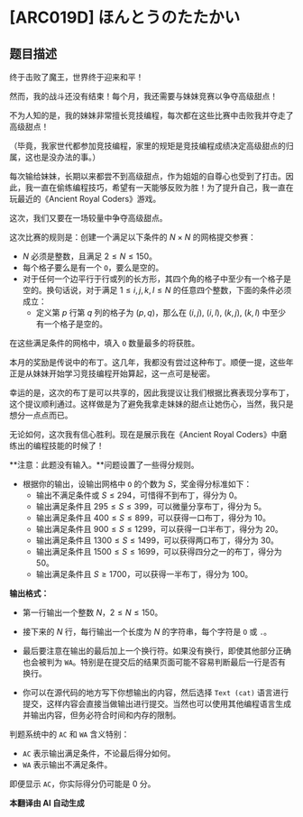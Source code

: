 # [ARC019D] ほんとうのたたかい

## 题目描述

终于击败了魔王，世界终于迎来和平！

然而，我的战斗还没有结束！每个月，我还需要与妹妹竞赛以争夺高级甜点！

不为人知的是，我的妹妹非常擅长竞技编程，每次都在这些比赛中击败我并夺走了高级甜点！

（毕竟，我家世代都参加竞技编程，家里的规矩是竞技编程成绩决定高级甜点的归属，这也是没办法的事。）

每次输给妹妹，长期以来都尝不到高级甜点，作为姐姐的自尊心也受到了打击。因此，我一直在偷练编程技巧，希望有一天能够反败为胜！为了提升自己，我一直在玩最近的《Ancient Royal Coders》游戏。

这次，我们又要在一场较量中争夺高级甜点。

这次比赛的规则是：创建一个满足以下条件的 $N \times N$ 的网格提交参赛：

- $N$ 必须是整数，且满足 $2 \le N \le 150$。
- 每个格子要么是有一个 `O`，要么是空的。
- 对于任何一个边平行于行或列的长方形，其四个角的格子中至少有一个格子是空的。换句话说，对于满足 $1 \le i, j, k, l \le N$ 的任意四个整数，下面的条件必须成立：
  - 定义第 $p$ 行第 $q$ 列的格子为 $(p, q)$，那么在 $(i, j)$, $(i, l)$, $(k, j)$, $(k, l)$ 中至少有一个格子是空的。

在这些满足条件的网格中，填入 `O` 数量最多的将获胜。

本月的奖励是传说中的布丁。这几年，我都没有尝过这种布丁。顺便一提，这些年正是从妹妹开始学习竞技编程开始算起，这一点可是秘密。

幸运的是，这次的布丁是可以共享的，因此我提议让我们根据比赛表现分享布丁，这个提议顺利通过。这样做是为了避免我拿走妹妹的甜点让她伤心，当然，我只是想分一点点而已。

无论如何，这次我有信心胜利。现在是展示我在《Ancient Royal Coders》中磨练出的编程技能的时候了！

**注意：此题没有输入。**问题设置了一些得分规则。

- 根据你的输出，设输出网格中 `O` 的个数为 $S$，奖金得分标准如下：
  - 输出不满足条件或 $S \le 294$，可惜得不到布丁，得分为 $0$。
  - 输出满足条件且 $295 \le S \le 399$，可以微量分享布丁，得分为 $5$。
  - 输出满足条件且 $400 \le S \le 899$，可以获得一口布丁，得分为 $10$。
  - 输出满足条件且 $900 \le S \le 1299$，可以获得一口半布丁，得分为 $20$。
  - 输出满足条件且 $1300 \le S \le 1499$，可以获得两口布丁，得分为 $30$。
  - 输出满足条件且 $1500 \le S \le 1699$，可以获得四分之一的布丁，得分为 $50$。
  - 输出满足条件且 $S \ge 1700$，可以获得一半布丁，得分为 $100$。

**输出格式：**

- 第一行输出一个整数 $N$，$2 \le N \le 150$。
- 接下来的 $N$ 行，每行输出一个长度为 $N$ 的字符串，每个字符是 `O` 或 `.`。

- 最后要注意在输出的最后加上一个换行符。如果没有换行，即使其他部分正确也会被判为 `WA`。特别是在提交后的结果页面可能不容易判断最后一行是否有换行。

- 你可以在源代码的地方写下你想输出的内容，然后选择 `Text (cat)` 语言进行提交，这样内容会直接当做输出进行提交。当然也可以使用其他编程语言生成并输出内容，但务必符合时间和内存的限制。

判题系统中的 `AC` 和 `WA` 含义特别：

- `AC` 表示输出满足条件，不论最后得分如何。
- `WA` 表示输出不满足条件。

即便显示 `AC`，你实际得分仍可能是 $0$ 分。

 **本翻译由 AI 自动生成**

